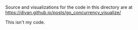 Source and visualizations for the code in this directory are at https://divan.github.io/posts/go_concurrency_visualize/

This isn't my code.
